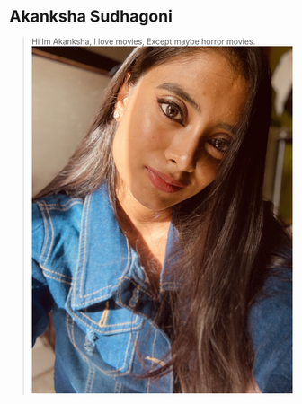 # Akanksha Sudhagoni
> Hi Im Akanksha, I love movies, Except maybe horror movies.
![Akanksha Sudhagoni](/IMG-1042.jpg)
